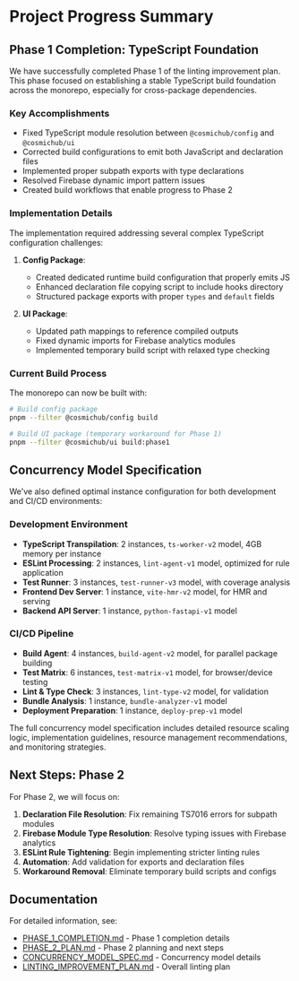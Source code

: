 # Project Progress Summary

## Phase 1 Completion: TypeScript Foundation

We have successfully completed Phase 1 of the linting improvement plan. This phase focused on
establishing a stable TypeScript build foundation across the monorepo, especially for cross-package
dependencies.

### Key Accomplishments

- Fixed TypeScript module resolution between `@cosmichub/config` and `@cosmichub/ui`
- Corrected build configurations to emit both JavaScript and declaration files
- Implemented proper subpath exports with type declarations
- Resolved Firebase dynamic import pattern issues
- Created build workflows that enable progress to Phase 2

### Implementation Details

The implementation required addressing several complex TypeScript configuration challenges:

1. **Config Package**:
   - Created dedicated runtime build configuration that properly emits JS
   - Enhanced declaration file copying script to include hooks directory
   - Structured package exports with proper `types` and `default` fields

2. **UI Package**:
   - Updated path mappings to reference compiled outputs
   - Fixed dynamic imports for Firebase analytics modules
   - Implemented temporary build script with relaxed type checking

### Current Build Process

The monorepo can now be built with:

```bash
# Build config package
pnpm --filter @cosmichub/config build

# Build UI package (temporary workaround for Phase 1)
pnpm --filter @cosmichub/ui build:phase1
```

## Concurrency Model Specification

We've also defined optimal instance configuration for both development and CI/CD environments:

### Development Environment

- **TypeScript Transpilation**: 2 instances, `ts-worker-v2` model, 4GB memory per instance
- **ESLint Processing**: 2 instances, `lint-agent-v1` model, optimized for rule application
- **Test Runner**: 3 instances, `test-runner-v3` model, with coverage analysis
- **Frontend Dev Server**: 1 instance, `vite-hmr-v2` model, for HMR and serving
- **Backend API Server**: 1 instance, `python-fastapi-v1` model

### CI/CD Pipeline

- **Build Agent**: 4 instances, `build-agent-v2` model, for parallel package building
- **Test Matrix**: 6 instances, `test-matrix-v1` model, for browser/device testing
- **Lint & Type Check**: 3 instances, `lint-type-v2` model, for validation
- **Bundle Analysis**: 1 instance, `bundle-analyzer-v1` model
- **Deployment Preparation**: 1 instance, `deploy-prep-v1` model

The full concurrency model specification includes detailed resource scaling logic, implementation
guidelines, resource management recommendations, and monitoring strategies.

## Next Steps: Phase 2

For Phase 2, we will focus on:

1. **Declaration File Resolution**: Fix remaining TS7016 errors for subpath modules
2. **Firebase Module Type Resolution**: Resolve typing issues with Firebase analytics
3. **ESLint Rule Tightening**: Begin implementing stricter linting rules
4. **Automation**: Add validation for exports and declaration files
5. **Workaround Removal**: Eliminate temporary build scripts and configs

## Documentation

For detailed information, see:

- [PHASE_1_COMPLETION.md](/docs/PHASE_1_COMPLETION.md) - Phase 1 completion details
- [PHASE_2_PLAN.md](/docs/PHASE_2_PLAN.md) - Phase 2 planning and next steps
- [CONCURRENCY_MODEL_SPEC.md](/docs/CONCURRENCY_MODEL_SPEC.md) - Concurrency model details
- [LINTING_IMPROVEMENT_PLAN.md](/docs/LINTING_IMPROVEMENT_PLAN.md) - Overall linting plan
